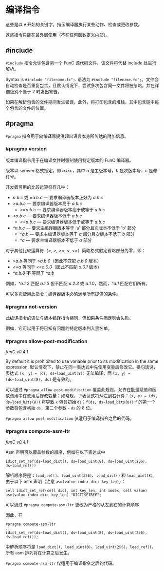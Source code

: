 # 编译指令

这些是以 `#` 开始的关键字，指示编译器执行某些动作、检查或更改参数。

这些指令只能在最外层使用（不在任何函数定义内部）。

## #include

`#include` 指令允许包含另一个 FunC 源代码文件，该文件将代替 include 处进行解析。

Syntax is `#include "filename.fc";`. 语法为 `#include "filename.fc";`。文件会自动检查是否重复包含，且默认情况下，尝试多次包含同一文件将被忽略，并在详细级别不低于 2 时发出警告。

如果在解析包含的文件期间发生错误，此外，将打印包含的堆栈，其中包含链中每个包含的文件的位置。

## #pragma

`#pragma` 指令用于向编译器提供超出语言本身所传达的附加信息。

### #pragma version

版本编译指令用于在编译文件时强制使用特定版本的 FunC 编译器。

版本以 semver 格式指定，即 _a.b.c_，其中 _a_ 是主版本号，_b_ 是次版本号，_c_ 是修订号。

开发者可用的比较运算符有几种：

- _a.b.c_ 或 _=a.b.c_ — 要求编译器版本正好为 _a.b.c_
- _>a.b.c_ — 要求编译器版本高于 _a.b.c_
  - _>=a.b.c_ — 要求编译器版本高于或等于 _a.b.c_
- _\<a.b.c_ — 要求编译器版本低于 _a.b.c_
  - _<=a.b.c_ — 要求编译器版本低于或等于 _a.b.c_
- _^a.b.c_ — 要求主编译器版本等于 'a' 部分且次版本不低于 'b' 部分
  - _^a.b_ — 要求主编译器版本等于 _a_ 部分且次版本不低于 _b_ 部分
  - _^a_ — 要求主编译器版本不低于 _a_ 部分

对于其他比较运算符（_=_, _>_, _>=_, _<_, _<=_）简略格式假定省略部分为零，即：

- _>a.b_ 等同于 _>a.b.0_（因此不匹配 _a.b.0_ 版本）
- _<=a_ 等同于 _<=a.0.0_（因此不匹配 _a.0.1_ 版本）
- _^a.b.0_ **不** 等同于 _^a.b_

例如，_^a.1.2_ 匹配 _a.1.3_ 但不匹配 _a.2.3_ 或 _a.1.0_，然而，_^a.1_ 匹配它们所有。

可以多次使用此指令；编译器版本必须满足所有提供的条件。

### #pragma not-version

此编译指令的语法与版本编译指令相同，但如果条件满足则会失败。

例如，它可以用于将已知有问题的特定版本列入黑名单。

### #pragma allow-post-modification

_funC v0.4.1_

By default it is prohibited to use variable prior to its modification in the same expression. 默认情况下，禁止在同一表达式中先使用变量后修改它。换句话说，表达式 `(x, y) = (ds, ds~load_uint(8))` 无法编译，而 `(x, y) = (ds~load_uint(8), ds)` 是有效的。

可以通过 `#pragma allow-post-modification` 覆盖此规则，允许在批量赋值和函数调用中在使用后修改变量；如常规，子表达式将从左到右计算：`(x, y) = (ds, ds~load_bits(8))` 将导致 `x` 包含初始 `ds`；`f(ds, ds~load_bits(8))` `f` 的第一个参数将包含初始 `ds`，第二个参数 - `ds` 的 8 位。

`#pragma allow-post-modification` 仅适用于编译指令之后的代码。

### #pragma compute-asm-ltr

_funC v0.4.1_

Asm 声明可以覆盖参数的顺序，例如在以下表达式中

```func
idict_set_ref(ds~load_dict(), ds~load_uint(8), ds~load_uint(256), ds~load_ref())
```

解析顺序将是：`load_ref()`、`load_uint(256)`、`load_dict()` 和 `load_uint(8)`，由于以下 asm 声明（注意 `asm(value index dict key_len)`）：

```func
cell idict_set_ref(cell dict, int key_len, int index, cell value) asm(value index dict key_len) "DICTISETREF";
```

可以通过 `#pragma compute-asm-ltr` 更改为严格的从左到右的计算顺序

因此，在

```func
#pragma compute-asm-ltr
...
idict_set_ref(ds~load_dict(), ds~load_uint(8), ds~load_uint(256), ds~load_ref());
```

中解析顺序将是 `load_dict()`、`load_uint(8)`、`load_uint(256)`、`load_ref()`，所有 asm 排列将在计算之后发生。

`#pragma compute-asm-ltr` 仅适用于编译指令之后的代码。
